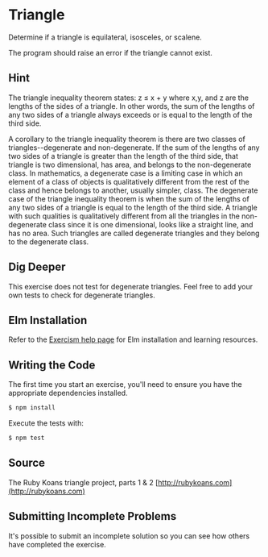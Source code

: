 # Triangle

Determine if a triangle is equilateral, isosceles, or scalene.

The program should raise an error if the triangle cannot exist.

## Hint

The triangle inequality theorem states:
z ≤ x + y
where x,y, and z are the lengths of the sides of a triangle. In other words, the
sum of the lengths of any two sides of a triangle always exceeds or is equal to
the length of the third side.

A corollary to the triangle inequality theorem is there are two classes of
triangles--degenerate and non-degenerate. If the sum of the lengths of any two
sides of a triangle is greater than the length of the third side, that triangle
is two dimensional, has area, and belongs to the non-degenerate class. In
mathematics, a degenerate case is a limiting case in which an element of a class
of objects is qualitatively different from the rest of the class and hence
belongs to another, usually simpler, class. The degenerate case of the triangle
inequality theorem is when the sum of the lengths of any two sides of a triangle
is equal to the length of the third side. A triangle with such qualities is
qualitatively different from all the triangles in the non-degenerate class since
it is one dimensional, looks like a straight line, and has no area. Such
triangles are called degenerate triangles and they belong to the degenerate
class.

## Dig Deeper

This exercise does not test for degenerate triangles. Feel free to add your own
tests to check for degenerate triangles.

## Elm Installation

Refer to the [Exercism help page](http://exercism.io/languages/elm) for Elm
installation and learning resources.

## Writing the Code

The first time you start an exercise, you'll need to ensure you have the
appropriate dependencies installed.

```bash
$ npm install
```

Execute the tests with:

```bash
$ npm test
```

## Source

The Ruby Koans triangle project, parts 1 & 2 [http://rubykoans.com](http://rubykoans.com)

## Submitting Incomplete Problems
It's possible to submit an incomplete solution so you can see how others have completed the exercise.

